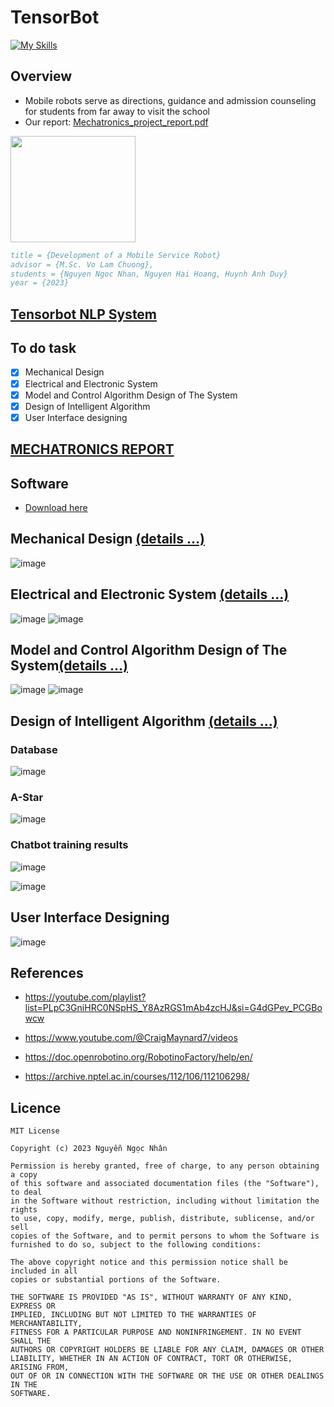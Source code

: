 # TensorBot
[![My Skills](https://skillicons.dev/icons?i=anaconda,docker,git,matlab,pytorch,fastapi,html,css,js,mysql,linux,vim,autocad)](https://skillicons.dev)

## Overview
- Mobile robots serve as directions, guidance and admission counseling for students from far away to visit the school
- Our report: [Mechatronics_project_report.pdf](./docs/Mechatronics_project_report.pdf)

<img src="./images/download.jpg" width="200px" height="170px">


```bibtex
title = {Development of a Mobile Service Robot}
advisor = {M.Sc. Vo Lam Chuong},
students = {Nguyen Ngoc Nhan, Nguyen Hai Hoang, Huynh Anh Duy}
year = {2023}
```


## [Tensorbot NLP System](https://github.com/tooniesnguyen/Tensorbot_NLP_System)
## To do task
- [x] Mechanical Design
- [x] Electrical and Electronic System
- [x] Model and Control Algorithm Design of The System
- [x] Design of Intelligent Algorithm
- [x] User Interface designing

## [MECHATRONICS  REPORT](./docs/Mechatronics_project_report.pdf)

## Software
- [Download here](https://drive.google.com/drive/folders/1QeQVKOQrqvYlFl_fmG-g97QUFa41ZTPt?usp=sharing)


## Mechanical Design [(details ...)](./docs/Mechatronics_project_report.pdf)


![image](./images/robotino.png)


## Electrical and Electronic System [(details ...)](./docs/Mechatronics_project_report.pdf)


![image](./images/operation_diagram.png)
![image](./images/electrical_diagram.png)

## Model and Control Algorithm Design of The System[(details ...)](./docs/Mechatronics_project_report.pdf)


![image](./images/P2Psimu.png)
![image](./images/P2Ppos.png)


## Design of Intelligent Algorithm [(details ...)](./docs/Mechatronics_project_report.pdf)


### Database
![image](./images/database.jpg)

### A-Star
![image](./images/a_star.jpg)


### Chatbot training results
![image](./images/gaph1.jpg)

![image](./images/gaph2.jpg)



## User Interface Designing

![image](./images/gui.jpg)


## References
- https://youtube.com/playlist?list=PLpC3GniHRC0NSpHS_Y8AzRGS1mAb4zcHJ&si=G4dGPev_PCGBowcw

- https://www.youtube.com/@CraigMaynard7/videos
- https://doc.openrobotino.org/RobotinoFactory/help/en/
- https://archive.nptel.ac.in/courses/112/106/112106298/

## Licence
    MIT License

    Copyright (c) 2023 Nguyễn Ngọc Nhân

    Permission is hereby granted, free of charge, to any person obtaining a copy
    of this software and associated documentation files (the "Software"), to deal
    in the Software without restriction, including without limitation the rights
    to use, copy, modify, merge, publish, distribute, sublicense, and/or sell
    copies of the Software, and to permit persons to whom the Software is
    furnished to do so, subject to the following conditions:

    The above copyright notice and this permission notice shall be included in all
    copies or substantial portions of the Software.

    THE SOFTWARE IS PROVIDED "AS IS", WITHOUT WARRANTY OF ANY KIND, EXPRESS OR
    IMPLIED, INCLUDING BUT NOT LIMITED TO THE WARRANTIES OF MERCHANTABILITY,
    FITNESS FOR A PARTICULAR PURPOSE AND NONINFRINGEMENT. IN NO EVENT SHALL THE
    AUTHORS OR COPYRIGHT HOLDERS BE LIABLE FOR ANY CLAIM, DAMAGES OR OTHER
    LIABILITY, WHETHER IN AN ACTION OF CONTRACT, TORT OR OTHERWISE, ARISING FROM,
    OUT OF OR IN CONNECTION WITH THE SOFTWARE OR THE USE OR OTHER DEALINGS IN THE
    SOFTWARE.
